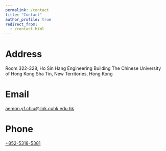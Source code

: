 ```yaml
---
permalink: /contact
title: "Contact"
author_profile: true
redirect_from: 
  - /contact.html
---
```


Address
======
Room 322-328, Ho Sin Hang Engineering Building
The Chinese University of Hong Kong
Sha Tin, New Territories, Hong Kong

Email
======
[aemon.yf.chiu@link.cuhk.edu.hk](mailto:aemon.yf.chiu@link.cuhk.edu.hk)

Phone
======
[+852-5318-5381](tel:1234567890)
